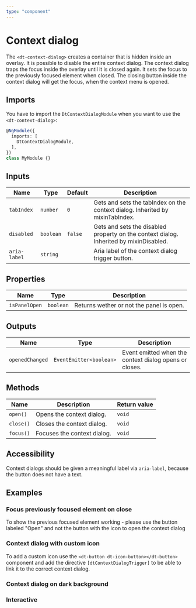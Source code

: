 ```yaml
---
type: "component"
---
```


# Context dialog

<docs-source-example example="DefaultContextDialogExampleComponent"></docs-source-example>

The `<dt-context-dialog>` creates a container that is hidden inside an overlay.
It is possible to disable the entire context dialog.
The context dialog traps the focus inside the overlay until it is closed again.
It sets the focus to the previously focused element when closed.
The closing button inside the context dialog will get the focus, when the context menu is opened.

## Imports

You have to import the `DtContextDialogModule` when you want to use the `<dt-context-dialog>`:

```typescript
@NgModule({
  imports: [
    DtContextDialogModule,
  ],
})
class MyModule {}
```

## Inputs

| Name | Type | Default | Description |
| --- | --- | --- | --- |
| `tabIndex` | `number` | `0` | Gets and sets the tabIndex on the context dialog. Inherited by mixinTabIndex. |
| `disabled` | `boolean` | `false` | Gets and sets the disabled property on the context dialog. Inherited by mixinDisabled. |
| `aria-label` | `string` | | Aria label of the context dialog trigger button. |

## Properties

| Name | Type | Description |
| --- | --- | --- |
| `isPanelOpen` | `boolean` | Returns wether or not the panel is open. |

## Outputs
| Name | Type | Description |
| --- | --- | --- |
| `openedChanged` | `EventEmitter<boolean>` | Event emitted when the context dialog opens or closes. |

## Methods

| Name | Description | Return value |
| --- | --- | --- |
| `open()` | Opens the context dialog. | `void` |
| `close()` | Closes the context dialog. | `void` |
| `focus()` | Focuses the context dialog. | `void` |

## Accessibility

Context dialogs should be given a meaningful label via `aria-label`, because the button does not have a text.

## Examples

### Focus previously focused element on close

To show the previous focused element working - please use the button labeled "Open" and not the button with the icon to open the context dialog

<docs-source-example example="PrevFocusContextDialogExampleComponent"></docs-source-example>

### Context dialog with custom icon

To add a custom icon use the `<dt-button dt-icon-button></dt-button>` component and add the directive `[dtContextDialogTrigger]` to be able to link it to the correct context dialog.

<docs-source-example example="CustomIconContextDialogExampleComponent"></docs-source-example>

### Context dialog on dark background

<docs-source-example example="DarkContextDialogExampleComponent" themedark="true"></docs-source-example>

### Interactive

<docs-source-example example="InteractiveContextDialogExampleComponent"></docs-source-example>
